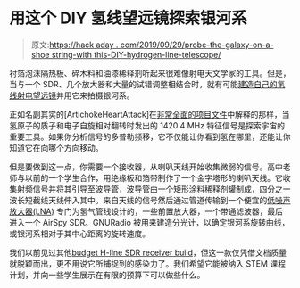# 用这个 DIY 氢线望远镜探索银河系

> 原文:[https://hack aday . com/2019/09/29/probe-the-galaxy-on-a-shoe string-with this-DIY-hydrogen-line-telescope/](https://hackaday.com/2019/09/29/probe-the-galaxy-on-a-shoestring-with-this-diy-hydrogen-line-telescope/)

衬箔泡沫隔热板、碎木料和油漆稀释剂听起来很难像射电天文学家的工具。但是，当与一个 SDR、几个放大器和大量的试错调整相结合时，就有可能[建造自己的氢线射电望远镜](https://www.reddit.com/r/RTLSDR/comments/d7fgz1/hydrogen_line_telescope_made_by_a_hs_teacher_and)并用它来拍摄银河系。

正如名副其实的[ArtichokeHeartAttack]在[非常全面的项目文件](https://docs.google.com/document/d/1_7ZOe1Et_8QTk07bgbTd7LLNqDAtgAjmCS50JM9JRbQ/edit)中解释的那样，当氢原子的质子和电子自旋相对翻转时发出的 1420.4 MHz 特征信号是探索宇宙的重要工具。如果你分析信号的多普勒频移，它不仅能让你看到氢在哪里，还能让你知道它在向哪个方向移动。

但是要做到这一点，你需要一个接收器，从喇叭天线开始收集微弱的信号。高中老师与以前的一个学生合作，用绝缘板和箔带制作了一个金字塔形的喇叭天线。它收集射频信号并将其引导至波导管，波导管由一个矩形涂料稀释剂罐制成，四分之一波长短截线天线伸入其中。来自天线的信号然后通过管道传输到一个便宜的[低噪声放大器(LNA)](https://www.tindie.com/products/gpio/hydrogen-line-pre-filtered-lna-1420-mhz/) 专门为氢气管线设计的，一些前置放大器，一个带通滤波器，最后进入一个 AirSpy SDR。GNURadio 被用来建造分光计，以确定银河系旋转曲线，或银河系相对于其中心距离的旋转速度。

我们以前见过其他[budget H-line SDR receiver build](https://hackaday.com/2017/08/02/cascade-lnas-and-filters-for-radioastronomy-with-an-sdr/)，但这一款仅凭借文档质量就脱颖而出，更不用说它所捕捉到的感染力了。我们希望它能被纳入 STEM 课程计划，并向一些学生展示在有限的预算下可以做些什么。
